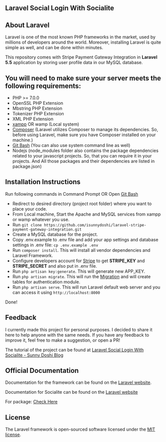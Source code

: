 ## Laravel Social Login With Socialite

## About Laravel

Laravel is one of the most known PHP frameworks in the market, used by millions of developers around the world. Moreover, installing Laravel is quite simple as well, and can be done within minutes.

This repository comes with Stripe Payment Gateway Integration in **Laravel 5.5** application by storing user profile data in our MySQL database.

## You will need to make sure your server meets the following requirements:

- PHP >= 7.0.0
- OpenSSL PHP Extension
- Mbstring PHP Extension
- Tokenizer PHP Extension
- XML PHP Extension
- [xampp](https://www.apachefriends.org/download.html) OR wamp (Local system)
- [Composer](https://getcomposer.org/download/) (Laravel utilizes Composer to manage its dependencies. So, before using Laravel, make sure you have Composer installed on your machine.)
- [Git Bash](https://git-scm.com/downloads) (You can also use system command line as well)
- Nodejs (node_modules folder also contains the package dependencies related to your javascript projects. So, that you can require it in your projects. And All those packages and their dependencies are listed in package.json)

## Installation Instructions

Run following commands in Command Prompt OR Open [Git Bash](https://git-scm.com/downloads)

- Redirect to desired directory (project root folder) where you want to place your code.
- From Local machine, Start the Apache and MySQL services from xampp or wamp whatever you use.
- Run `git clone https://github.com/isunnydoshi/laravel-stripe-payment-gateway-integration.git`
- Create a MySQL database for the project.
- Copy .env.example to .env file and add your app settings and database settings in .env file: `cp .env.example .env`
- Run `composer install`. This will install all vendor dependencies and Laravel Framework.
- Configure developers account for [Stripe](https://stripe.com/) to get **STRIPE_KEY** and **STRIPE_SECRET** and also put in .env file.
- Run `php artisan key:generate`. This will generate new APP_KEY.
- Run `php artisan migrate`. This will run the [Migration](https://laravel.com/docs/5.5/migrations) and will create tables for authentication module.
- Run `php artisan serve`. This will run Laravel default web server and you can access it using `http://localhost:8000`

Done!

## Feedback

I currently made this project for personal purposes. I decided to share it here to help anyone with the same needs. If you have any feedback to improve it, feel free to make a suggestion, or open a PR!

The tutorial of the project can be found at [Laravel Social Login With Socialite - Sunny Doshi Blog](https://blog.sunnydoshi.in/2020/05/26/laravel-social-login-with-socialite/)

## Official Documentation

Documentation for the framework can be found on the [Laravel website](https://laravel.com/docs/5.5).

Documentation for Socialite can be found on the [Laravel website](https://laravel.com/docs/5.5/socialite)

For package: [Check Here](https://github.com/laravel/socialite)

## License

The Laravel framework is open-sourced software licensed under the [MIT license](https://opensource.org/licenses/MIT).
